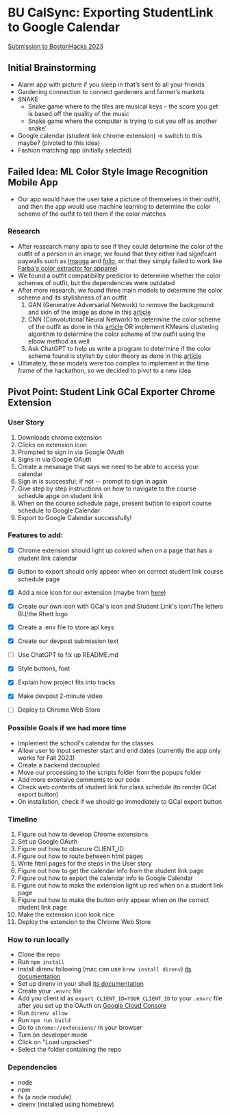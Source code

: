 # BU CalSync: Exporting StudentLink to Google Calendar

[Submission to BostonHacks 2023]()

## Initial Brainstorming
- Alarm app with picture if you sleep in that’s sent to all your friends
- Gardening connection to connect gardeners and farmer’s markets
- SNAKE
    - Snake game where to the tiles are musical keys – the score you get is based off the quality of the music
    - Snake game where the computer is trying to cut you off as another snake’
- Google calendar (student link chrome extension) → switch to this maybe? (pivoted to this idea)
- Fashion matching app (initially selected)

## Failed Idea: ML Color Style Image Recognition Mobile App

- Our app would have the user take a picture of themselves in their outfit, and then the app would use machine learning to determine the color scheme of the outfit to tell them if the color matches

### Research

- After reasearch many apis to see if they could determine the color of the outfit of a person in an image, we found that they either had signifcant paywalls such as [Imagga](https://imagga.com/solutions/color-api) and [folio](https://www.folio3.ai/prebuilt-models/apparel-detection/#:~:text=Clothing%20Detection%20Solution%20Accurately%20detect,recognize%20apparel%20types%20in%20images), or that they simply failed to work like [Farba's color extractor for apparrel](https://rapidapi.com/farba/api/color-extractor-for-apparel-2/)
- We found a outfit compatibility predictor to determine whether the color schemes of outfit, but the dependencies were outdated
- After more research, we found three main models to determine the color scheme and its stylishness of an outfit
    1. GAN (Generative Adversarial Network) to remove the background and skin of the image as done in this [article](https://towardsdatascience.com/clothes-and-color-extraction-with-generative-adversarial-network-80ba117e17e6)
    2. CNN (Convolutional Neural Network) to determine the color scheme of the outfit as done in this [article](https://towardsdatascience.com/color-identification-in-images-machine-learning-application-b26e770c4c71) OR implement KMeans clustering algorithm to determine the color scheme of the outfit using the elbow method as well
    3. Ask ChatGPT to help us write a program to determine if the color scheme found is stylish by color theory as done in this [article](https://www.canva.com/colors/color-wheel/)
- Ultimately, these models were too complex to implement in the time frame of the hackathon, so we decided to pivot to a new idea

## Pivot Point: Student Link GCal Exporter Chrome Extension

### User Story

1. Downloads chrome extension
2. Clicks on extension icon
3. Prompted to sign in via Google OAuth
4. Signs in via Google OAuth
5. Create a mesasage that says we need to be able to access your calendar
6. Sign in is successful; if not -- prompt to sign in again
7. Give step by step instructions on how to navigate to the course schedule apge on student link
8. When on the course schedule page, present button to export course schedule to Google Calendar
9. Export to Google Calendar successfully!

### Features to add:

- [x] Chrome extension should light up colored when on a page that has a student link calendar
- [x] Button to export should only appear when on correct student link course schedule page
- [x] Add a nice icon for our extension (maybe from [here](https://www.flaticon.com/free-icons/library))
- [x] Create our own icon with GCal's icon and Student Link's icon/The letters BU/the Rhett logo
- [x] Create a .env file to store api keys
- [x] Create our devpost submission text
- [ ] Use ChatGPT to fix up README.md
- [x] Style buttons, font
- [x] Explain how project fits into tracks
- [x] Make devpost 2-minute video
- [ ] Deploy to Chrome Web Store


### Possible Goals if we had more time

- Implement the school's calendar for the classes
- Allow user to input semester start and end dates (currently the app only works for Fall 2023)
- Create a backend decoupled
- Move our processing to the scripts folder from the popups folder
- Add more extensive comments to our code
- Check web contents of student link for class schedule (to render GCal export button)
- On installation, check if we should go immediately to GCal export button

### Timeline

1. Figure out how to develop Chrome extensions
2. Set up Google OAuth
3. Figure out how to obscure CLIENT_ID
4. Figure out how to route between html pages
5. Write html pages for the steps in the User story
6. Figure out how to get the calendar info from the student link page
7. Figure out how to export the calendar info to Google Calendar
8. Figure out how to make the extension light up red when on a student link page
9. Figure out how to make the button only appear when on the correct student link page
10. Make the extension icon look nice
11. Deploy the extension to the Chrome Web Store

### How to run locally

- Clone the repo
- Run `npm install`
- Install direnv following (mac can use `brew install direnv`) [its documentation](https://direnv.net/docs/installation.html)
- Set up direnv in your shell [its documentation](https://direnv.net/docs/hook.html)
- Create your `.envrc` file
- Add you client id as `export CLIENT_ID=YOUR_CLIENT_ID` to your `.envrc` file after you set up the OAuth on [Google Cloud Console](https://console.cloud.google.com/apis/credentials)
- Run `direnv allow`
- Run `npm run build`
- Go to `chrome://extensions/` in your browser
- Turn on developer mode
- Click on "Load unpacked"
- Select the folder containing the repo

### Dependencies

- node
- npm
- fs (a node module)
- direnv (installed using homebrew)
